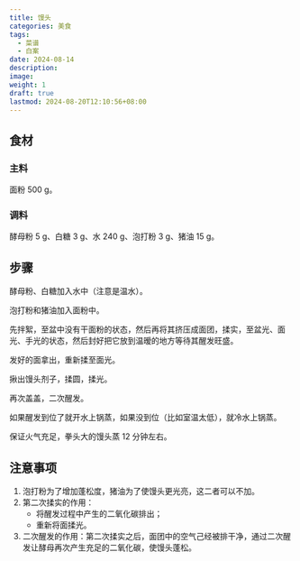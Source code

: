 ```yaml
---
title: 馒头
categories: 美食
tags:
  - 菜谱
  - 白案
date: 2024-08-14
description: 
image: 
weight: 1
draft: true
lastmod: 2024-08-20T12:10:56+08:00
---
```

## 食材

### 主料

面粉 500 g。

### 调料

酵母粉 5 g、白糖 3 g、水 240 g、泡打粉 3 g、猪油 15 g。

## 步骤

酵母粉、白糖加入水中（注意是温水）。

泡打粉和猪油加入面粉中。

先拌絮，至盆中没有干面粉的状态，然后再将其挤压成面团，揉实，至盆光、面光、手光的状态，然后封好把它放到温暧的地方等待其醒发旺盛。

发好的面拿出，重新揉至面光。

揪出馒头剂子，揉圆，揉光。

再次盖盖，二次醒发。

如果醒发到位了就开水上锅蒸，如果没到位（比如室温太低），就冷水上锅蒸。

保证火气充足，拳头大的馒头蒸 12 分钟左右。

## 注意事项

1. 泡打粉为了增加蓬松度，猪油为了使馒头更光亮，这二者可以不加。
2. 第二次揉实的作用：
	- 将醒发过程中产生的二氧化碳排出；
	- 重新将面揉光。
3. 二次醒发的作用：第二次揉实之后，面团中的空气己经被排干净，通过二次醒发让酵母再次产生充足的二氧化碳，使馒头蓬松。